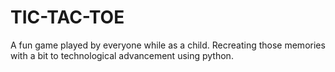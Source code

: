 # TIC-TAC-TOE
A fun game played by everyone while as a child. Recreating those memories with a bit to technological advancement using python.
